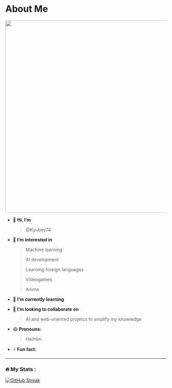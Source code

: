 # About Me 

<div id="header" align="center">
  <img src="https://media.giphy.com/media/ZPChMPbktXlEgqn6UA/giphy.gif" width="600"/>
</div>

<div id="badges" align="center">
<img src="https://komarev.com/ghpvc/?username=Kyubey74e&style=flat-square&color=blue" alt=""/>
</div>

- 👋 **Hi, I’m**

  > @Kyubey74
- 👀 <strong> **I’m interested in** </strong>

  > Machine learning
  >
  >  AI development
  >
  > Learning foreign languages
  >
  > Videogames
  >
  > Anime
- 🌱 **I’m currently learning**

  > 
- 💞️ **I’m looking to collaborate on** 

  > AI and web-oriented projetcs to amplify my knowledge
- 😄 **Pronouns:**

  > He/Him
- ⚡  **Fun fact:** 

---

### :fire: My Stats :
[![GitHub Streak](https://github-readme-streak-stats.herokuapp.com?user=Kyubey74&theme=dark&hide_border=true)](https://git.io/streak-stats)

<!---
Kyubey74/Kyubey74 is a ✨ special ✨ repository because its `README.md` (this file) appears on your GitHub profile.
You can click the Preview link to take a look at your changes.
--->
